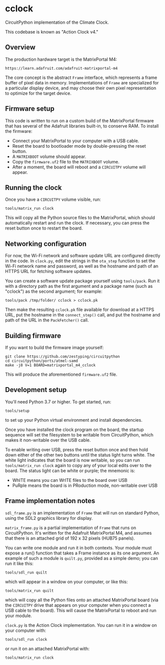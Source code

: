 # cclock

CircuitPython implementation of the Climate Clock.

This codebase is known as "Action Clock v4."

## Overview

The production hardware target is the MatrixPortal M4:

    https://learn.adafruit.com/adafruit-matrixportal-m4

The core concept is the abstract `Frame` interface, which represents
a frame buffer of pixel data in memory.  Implementations of `Frame`
are specialized for a particular display device, and may choose their
own pixel representation to optimize for the target device.

## Firmware setup

This code is written to run on a custom build of the MatrixPortal
firmware that has several of the Adafruit libraries built-in,
to conserve RAM.  To install the firmware:

  - Connect your MatrixPortal to your computer with a USB cable.
  - Reset the board to bootloader mode by double-pressing the reset button.
  - A `MATRIXBOOT` volume should appear.
  - Copy the `firmware.uf2` file to the `MATRIXBOOT` volume.
  - After a moment, the board will reboot and a `CIRCUITPY` volume will appear.

## Running the clock

Once you have a `CIRCUITPY` volume visible, run:

    tools/matrix_run clock

This will copy all the Python source files to the MatrixPortal, which
should automatically restart and run the clock.  If necessary, you can
press the reset button once to restart the board.

## Networking configuration

For now, the Wi-Fi network and software update URL are configured
directly in the code.  In `clock.py`, edit the strings in the `ota_step`
function to set the Wi-Fi network name and password, as well as the
hostname and path of an HTTPS URL for fetching software updates.

You can create a software update package yourself using `tools/pack`.
Run it with a directory path as the first argument and a package name
(such as "cclock") as the second argument; for example:

    tools/pack /tmp/folder/ cclock > cclock.pk

Then make the resulting `cclock.pk` file available for download at
a HTTPS URL, put the hostname in the `connect_step()` call, and
put the hostname and path of the URL in the `PackFetcher()` call.

## Building firmware

If you want to build the firmware image yourself:

    git clone https://github.com/zestyping/circuitpython
    cd circuitpython/ports/atmel-samd
    make -j8 V=1 BOARD=matrixportal_m4_cclock

This will produce the aforementioned `firmware.uf2` file.

## Development setup

You'll need Python 3.7 or higher.  To get started, run:

    tools/setup

to set up your Python virtual environment and install dependencies.

Once you have installed the clock program on the board, the startup
sequence will set the filesystem to be writable from CircuitPython,
which makes it non-writable over the USB cable.

To enable writing over USB, press the reset button once and then hold
down either of the other two buttons until the status light turns white.
The white light indicates that the board is now writable, so you can
run `tools/matrix_run clock` again to copy any of your local edits over
to the board.  The status light can be white or purple; the mnemonic is:

  - WhITE means you can WrITE files to the board over USB
  - PuRple means the board is in PRoduction mode, non-writable over USB

## Frame implementation notes

`sdl_frame.py` is an implementation of `Frame` that will run on standard
Python, using the SDL2 graphics library for display.

`matrix_frame.py` is a partial implementation of `Frame` that runs on
CircuitPython.  It's written for the Adafruit MatrixPortal M4, and
assumes that there is an attached grid of 192 x 32 pixels (HUB75 panels).

You can write one module and run it in both contexts.  Your module must
expose a run() function that takes a Frame instance as its one argument.
An example of such a module is `quilt.py`, provided as a simple demo;
you can run it like this:

    tools/sdl_run quilt

which will appear in a window on your computer, or like this:

    tools/matrix_run quilt

which will copy all the Python files onto an attached MatrixPortal board
(via the `CIRCUITPY` drive that appears on your computer when you connect
a USB cable to the board).  This will cause the MatrixPortal to reboot
and run your module.

`clock.py` is the Action Clock implementation.  You can run it in a window
on your computer with:

    tools/sdl_run clock

or run it on an attached MatrixPortal with:

    tools/matrix_run clock
